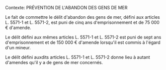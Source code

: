 Contexte: PRÉVENTION DE L'ABANDON DES GENS DE MER

Le fait de commettre le délit d'abandon des gens de mer, défini aux articles L. 5571-1 et L. 5571-2, est puni de cinq ans d'emprisonnement et de 75 000 € d'amende.

Le délit défini aux mêmes articles L. 5571-1 et L. 5571-2 est puni de sept ans d'emprisonnement et de 150 000 € d'amende lorsqu'il est commis à l'égard d'un mineur.

Le délit défini auxdits articles L. 5571-1 et L. 5571-2 donne lieu à autant d'amendes qu'il y a de gens de mer concernés.